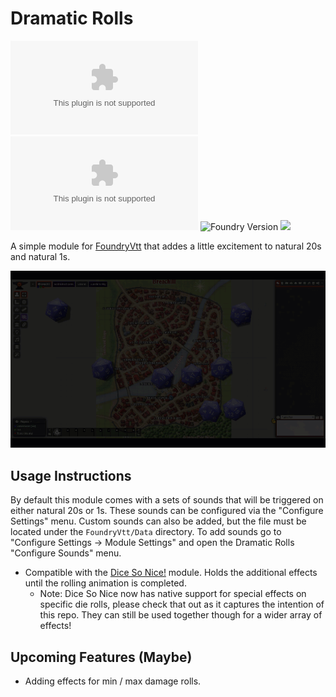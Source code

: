 # Dramatic Rolls
![GitHub release (latest by date)](https://img.shields.io/github/downloads/gsimon2/dramatic-rolls/latest/module.zip)
![GitHub Downloads (specific asset, all releases)](https://img.shields.io/github/downloads/gsimon2/dramatic-rolls/module.zip)
![Foundry Version](https://img.shields.io/badge/dynamic/json?color=orange&label=Foundry%20Version&query=compatibility.verified&url=https%3A%2F%2Fraw.githubusercontent.com%2Fgsimon2%2Fdramatic-rolls%2Fmain%2Fmodule.json)
[![](https://img.shields.io/badge/Buy%20Me%20A%20Coffee-%243-blue)](https://www.buymeacoffee.com/gsimon2)

A simple module for [FoundryVtt](https://foundryvtt.com/) that addes a little excitement to natural 20s and natural 1s.

![](natty20.gif)

## Usage Instructions
By default this module comes with a sets of sounds that will be triggered on either natural 20s or 1s. These sounds can be configured via the "Configure Settings" menu. Custom sounds can also be added, but the file must be located under the `FoundryVtt/Data` directory. To add sounds go to "Configure Settings -> Module Settings" and open the Dramatic Rolls "Configure Sounds" menu. 

- Compatible with the [Dice So Nice!](https://foundryvtt.com/packages/dice-so-nice/) module. Holds the additional effects until the rolling animation is completed.
  - Note: Dice So Nice now has native support for special effects on specific die rolls, please check that out as it captures the intention of this repo. They can still be used together though for a wider array of effects!


## Upcoming Features (Maybe)
- Adding effects for min / max damage rolls.
